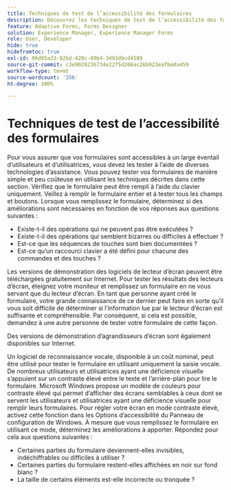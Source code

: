 ```yaml
---
title: Techniques de test de l’accessibilité des formulaires
description: Découvrez les techniques de test de l’accessibilité des formulaires dans Forms Designer.
feature: Adaptive Forms, Forms Designer
solution: Experience Manager, Experience Manager Forms
role: User, Developer
hide: true
hidefromtoc: true
exl-id: 06d05a33-82bd-420c-89b4-3d93dbcd4589
source-git-commit: c3e9029236734e22f5d266ac26b923eafbe0a459
workflow-type: tm+mt
source-wordcount: '356'
ht-degree: 100%

---
```


# Techniques de test de l’accessibilité des formulaires

Pour vous assurer que vos formulaires sont accessibles à un large éventail d’utilisateurs et d’utilisatrices, vous devez les tester à l’aide de diverses technologies d’assistance. Vous pouvez tester vos formulaires de manière simple et peu coûteuse en utilisant les techniques décrites dans cette section.
Vérifiez que le formulaire peut être rempli à l’aide du clavier uniquement. Veillez à remplir le formulaire entier et à tester tous les champs et boutons. Lorsque vous remplissez le formulaire, déterminez si des améliorations sont nécessaires en fonction de vos réponses aux questions suivantes :

* Existe-t-il des opérations qui ne peuvent pas être exécutées ?
* Existe-t-il des opérations qui semblent bizarres ou difficiles à effectuer ?
* Est-ce que les séquences de touches sont bien documentées ?
* Est-ce qu’un raccourci clavier a été défini pour chacune des commandes et des touches ?

Les versions de démonstration des logiciels de lecteur d’écran peuvent être téléchargées gratuitement sur Internet. Pour tester les résultats des lecteurs d’écran, éteignez votre moniteur et remplissez un formulaire en ne vous servant que du lecteur d’écran. En tant que personne ayant créé le formulaire, votre grande connaissance de ce dernier peut faire en sorte qu’il vous soit difficile de déterminer si l’information lue par le lecteur d’écran est suffisante et compréhensible. Par conséquent, si cela est possible, demandez à une autre personne de tester votre formulaire de cette façon.

Des versions de démonstration d’agrandisseurs d’écran sont également disponibles sur Internet.

Un logiciel de reconnaissance vocale, disponible à un coût nominal, peut être utilisé pour tester le formulaire en utilisant uniquement la saisie vocale.
De nombreux utilisateurs et utilisatrices ayant une déficience visuelle s’appuient sur un contraste élevé entre le texte et l’arrière-plan pour lire le formulaire. Microsoft Windows propose un modèle de couleurs pour contraste élevé qui permet d’afficher des écrans semblables à ceux dont se servent les utilisateurs et utilisatrices ayant une déficience visuelle pour remplir leurs formulaires. Pour régler votre écran en mode contraste élevé, activez cette fonction dans les Options d’accessibilité du Panneau de configuration de Windows. À mesure que vous remplissez le formulaire en utilisant ce mode, déterminez les améliorations à apporter. Répondez pour cela aux questions suivantes :

* Certaines parties du formulaire deviennent-elles invisibles, indéchiffrables ou difficiles à utiliser ?
* Certaines parties du formulaire restent-elles affichées en noir sur fond blanc ?
* La taille de certains éléments est-elle incorrecte ou tronquée ?
